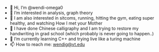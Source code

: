 - 👋 Hi, I’m @wendi-omega0
- 👀 I’m interested in analysis, graph theory
- 👀 I am also interested in sitcoms, running, hitting the gym, eating super healthy, and watching How I met your Mother 
- 👀 I have done Chinese calligraphy and I am trying to restore my handwriting in grad school (which probably is never going to happen..) 
- 🌱 I’m currently learning C++ and trying live like a turing machine
- 📫 How to reach me: wendig@vt.edu

<!---
wendi-omega0/wendi-omega0 is a ✨ special ✨ repository because its `README.md` (this file) appears on your GitHub profile.
You can click the Preview link to take a look at your changes.
--->
